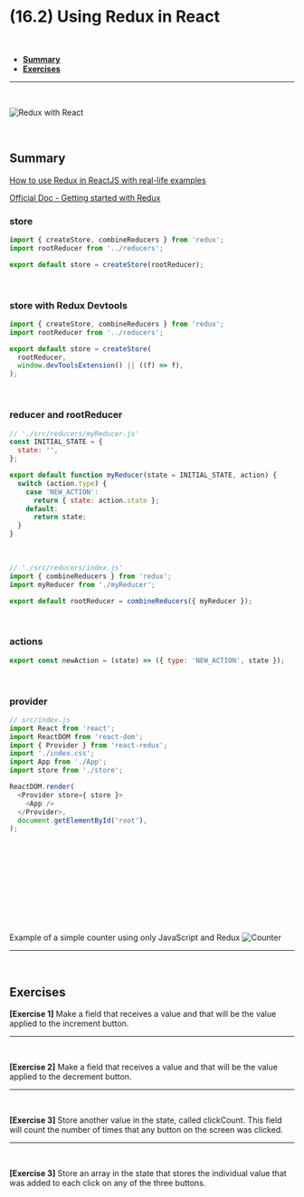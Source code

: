 # (16.2) Using Redux in React

<br>

- **[Summary](#Summary)**
- **[Exercises](#Exercises)**

<hr>
<br>

![Redux with React](/redux-react.jpeg)

<br>

## Summary

[How to use Redux in ReactJS with real-life examples](https://www.freecodecamp.org/news/how-to-use-redux-in-reactjs-with-real-life-examples-687ab4441b85/)

[Official Doc - Getting started with Redux](https://redux.js.org/introduction/getting-started)


### store

```js
import { createStore, combineReducers } from 'redux';
import rootReducer from '../reducers';

export default store = createStore(rootReducer);
```

<br>

### store with Redux Devtools
```js
import { createStore, combineReducers } from 'redux';
import rootReducer from '../reducers';

export default store = createStore(
  rootReducer,
  window.devToolsExtension() || ((f) => f),
);
```

<br>

### reducer and rootReducer
```js
// './src/reducers/myReducer.js'
const INITIAL_STATE = {
  state: '',
};

export default function myReducer(state = INITIAL_STATE, action) {
  switch (action.type) {
    case 'NEW_ACTION':
      return { state: action.state };
    default:
      return state;
  }
}
```

<br>

```js
// './src/reducers/index.js'
import { combineReducers } from 'redux';
import myReducer from './myReducer';

export default rootReducer = combineReducers({ myReducer });
```

<br>

### actions
```js
export const newAction = (state) => ({ type: 'NEW_ACTION', state });
```

<br>

### provider
```js
// src/index.js
import React from 'react';
import ReactDOM from 'react-dom';
import { Provider } from 'react-redux';
import './index.css';
import App from './App';
import store from './store';

ReactDOM.render(
  <Provider store={ store }>
    <App />
  </Provider>,
  document.getElementById('root'),
);
```

<br>

### 
```js

```

<br>

### 
```js

```

<br>

### 
```js

```









Example of a simple counter using only JavaScript and Redux
![Counter](/counter.png)


<hr>
<br>

## Exercises
**[Exercise 1]** Make a field that receives a value and that will be the value applied to the increment button.

<hr>
<br>

**[Exercise 2]** Make a field that receives a value and that will be the value applied to the decrement button.

<hr>
<br>

**[Exercise 3]** Store another value in the state, called clickCount. This field will count the number of times that any button on the screen was clicked.

<hr>
<br>

**[Exercise 3]** Store an array in the state that stores the individual value that was added to each click on any of the three buttons.